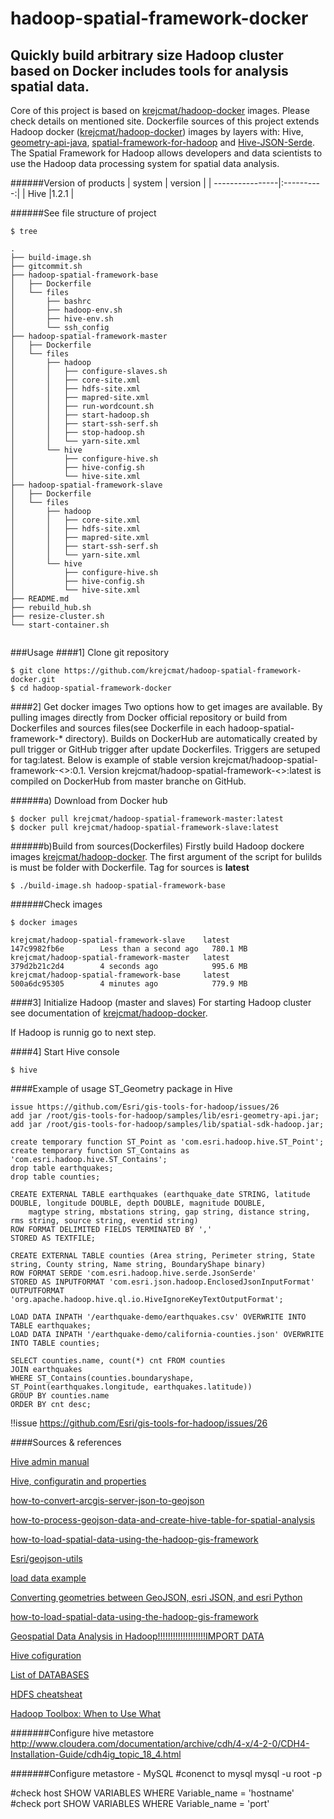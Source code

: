 # hadoop-spatial-framework-docker
Quickly build arbitrary size Hadoop cluster based on Docker includes tools for analysis spatial data.
------
Core of this project is based on [krejcmat/hadoop-docker](https://github.com/krejcmat/hadoop-docker/blob/master/README.md) images. Please check details on mentioned site. Dockerfile sources of this project extends Hadoop docker ([krejcmat/hadoop-docker](https://github.com/krejcmat/hadoop-spatial-framework-docker/blob/master/README.md)) images by layers with: Hive, [geometry-api-java](https://github.com/Esri/geometry-api-java), [spatial-framework-for-hadoop](https://github.com/Esri/spatial-framework-for-hadoop) and [Hive-JSON-Serde](https://github.com/Esri/spatial-framework-for-hadoop/wiki/Hive-JSON-SerDe). The Spatial Framework for Hadoop allows developers and data scientists to use the Hadoop data processing system for spatial data analysis.

######Version of products
| system          | version    | 
| ----------------|:----------:| 
| Hive            |1.2.1       |


######See file structure of project 
```
$ tree

.
├── build-image.sh
├── gitcommit.sh
├── hadoop-spatial-framework-base
│   ├── Dockerfile
│   └── files
│       ├── bashrc
│       ├── hadoop-env.sh
│       ├── hive-env.sh
│       └── ssh_config
├── hadoop-spatial-framework-master
│   ├── Dockerfile
│   └── files
│       ├── hadoop
│       │   ├── configure-slaves.sh
│       │   ├── core-site.xml
│       │   ├── hdfs-site.xml
│       │   ├── mapred-site.xml
│       │   ├── run-wordcount.sh
│       │   ├── start-hadoop.sh
│       │   ├── start-ssh-serf.sh
│       │   ├── stop-hadoop.sh
│       │   └── yarn-site.xml
│       └── hive
│           ├── configure-hive.sh
│           ├── hive-config.sh
│           └── hive-site.xml
├── hadoop-spatial-framework-slave
│   ├── Dockerfile
│   └── files
│       ├── hadoop
│       │   ├── core-site.xml
│       │   ├── hdfs-site.xml
│       │   ├── mapred-site.xml
│       │   ├── start-ssh-serf.sh
│       │   └── yarn-site.xml
│       └── hive
│           ├── configure-hive.sh
│           ├── hive-config.sh
│           └── hive-site.xml
├── README.md
├── rebuild_hub.sh
├── resize-cluster.sh
└── start-container.sh


```

###Usage
####1] Clone git repository
```
$ git clone https://github.com/krejcmat/hadoop-spatial-framework-docker.git
$ cd hadoop-spatial-framework-docker
```

####2] Get docker images 
Two options how to get images are available. By pulling images directly from Docker official repository or build from Dockerfiles and sources files(see Dockerfile in each hadoop-spatial-framework-* directory). Builds on DockerHub are automatically created by pull trigger or GitHub trigger after update Dockerfiles. Triggers are setuped for tag:latest. Below is example of stable version krejcmat/hadoop-spatial-framework-<>:0.1. Version krejcmat/hadoop-spatial-framework-<>:latest is compiled on DockerHub from master branche on GitHub.

######a) Download from Docker hub
```
$ docker pull krejcmat/hadoop-spatial-framework-master:latest
$ docker pull krejcmat/hadoop-spatial-framework-slave:latest
```

######b)Build from sources(Dockerfiles)
Firstly build Hadoop dockere images [krejcmat/hadoop-docker](https://github.com/krejcmat/hadoop-docker).
The first argument of the script for bulilds is must be folder with Dockerfile. Tag for sources is **latest**
```
$ ./build-image.sh hadoop-spatial-framework-base
```

######Check images
```
$ docker images

krejcmat/hadoop-spatial-framework-slave    latest              147c9982fb6e        Less than a second ago   780.1 MB
krejcmat/hadoop-spatial-framework-master   latest              379d2b21c2d4        4 seconds ago            995.6 MB
krejcmat/hadoop-spatial-framework-base     latest              500a6dc95305        4 minutes ago            779.9 MB
```

####3] Initialize Hadoop (master and slaves)
For starting Hadoop cluster see documentation of [krejcmat/hadoop-docker](https://github.com/krejcmat/hadoop-docker/blob/master/README.md#3-initialize-hadoop-master-and-slaves).

If Hadoop is runnig go to next step.

####4] Start Hive console
```
$ hive
```



####Example of usage ST_Geometry package in Hive

```
issue https://github.com/Esri/gis-tools-for-hadoop/issues/26
add jar /root/gis-tools-for-hadoop/samples/lib/esri-geometry-api.jar;
add jar /root/gis-tools-for-hadoop/samples/lib/spatial-sdk-hadoop.jar;

create temporary function ST_Point as 'com.esri.hadoop.hive.ST_Point';
create temporary function ST_Contains as 'com.esri.hadoop.hive.ST_Contains';
drop table earthquakes;
drop table counties;

CREATE EXTERNAL TABLE earthquakes (earthquake_date STRING, latitude DOUBLE, longitude DOUBLE, depth DOUBLE, magnitude DOUBLE,
    magtype string, mbstations string, gap string, distance string, rms string, source string, eventid string)
ROW FORMAT DELIMITED FIELDS TERMINATED BY ','
STORED AS TEXTFILE;

CREATE EXTERNAL TABLE counties (Area string, Perimeter string, State string, County string, Name string, BoundaryShape binary)
ROW FORMAT SERDE 'com.esri.hadoop.hive.serde.JsonSerde'
STORED AS INPUTFORMAT 'com.esri.json.hadoop.EnclosedJsonInputFormat'
OUTPUTFORMAT 'org.apache.hadoop.hive.ql.io.HiveIgnoreKeyTextOutputFormat';

LOAD DATA INPATH '/earthquake-demo/earthquakes.csv' OVERWRITE INTO TABLE earthquakes;
LOAD DATA INPATH '/earthquake-demo/california-counties.json' OVERWRITE INTO TABLE counties;

SELECT counties.name, count(*) cnt FROM counties
JOIN earthquakes
WHERE ST_Contains(counties.boundaryshape, ST_Point(earthquakes.longitude, earthquakes.latitude))
GROUP BY counties.name
ORDER BY cnt desc;
```
!!issue https://github.com/Esri/gis-tools-for-hadoop/issues/26

####Sources & references

[Hive admin manual](https://cwiki.apache.org/confluence/display/Hive/AdminManual+Configuration#AdminManualConfiguration-hive-site.xmlandhive-default.xml.template)

[Hive, configuratin and properties](https://cwiki.apache.org/confluence/display/Hive/Configuration+Properties)

[how-to-convert-arcgis-server-json-to-geojson](http://gis.stackexchange.com/questions/13029/how-to-convert-arcgis-server-json-to-geojson)

[how-to-process-geojson-data-and-create-hive-table-for-spatial-analysis](http://gis.stackexchange.com/questions/113619/how-to-process-geojson-data-and-create-hive-table-for-spatial-analysis)

[how-to-load-spatial-data-using-the-hadoop-gis-framework](http://stackoverflow.com/questions/27147274/how-to-load-spatial-data-using-the-hadoop-gis-framework)

[Esri/geojson-utils](https://github.com/Esri/geojson-utils)

[load data example](https://docs.datastax.com/en/datastax_enterprise/4.6/datastax_enterprise/ana/anaAnalyzeGIS.html)

[Converting geometries between GeoJSON, esri JSON, and esri Python](https://geonet.esri.com/thread/90950)

[how-to-load-spatial-data-using-the-hadoop-gis-framework](http://stackoverflow.com/questions/27147274/how-to-load-spatial-data-using-the-hadoop-gis-framework)

[Geospatial Data Analysis in Hadoop!!!!!!!!!!!!!!!!!!!IMPORT DATA](https://community.hortonworks.com/articles/5129/geospatial-data-analysis-in-hadoop.html)

[Hive cofiguration](https://cwiki.apache.org/confluence/display/Hive/AdminManual+Configuration)

[List of DATABASES](http://usefulstuff.io/big-data/)

[HDFS cheatsheat](https://hadoop.apache.org/docs/current/hadoop-project-dist/hadoop-common/FileSystemShell.html#mkdir)

[Hadoop Toolbox: When to Use What](http://www.smartdatacollective.com/mtariq/120791/hadoop-toolbox-when-use-what)

#######Configure hive metastore
http://www.cloudera.com/documentation/archive/cdh/4-x/4-2-0/CDH4-Installation-Guide/cdh4ig_topic_18_4.html

#######Configure metastore - MySQL
#conenct to mysql 
mysql -u root -p

#check host
SHOW VARIABLES WHERE Variable_name = 'hostname'
#check port SHOW VARIABLES WHERE Variable_name = 'port'


